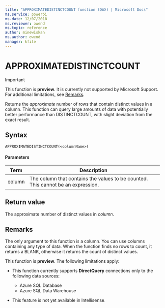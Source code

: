 ```yaml
---
title: "APPROXIMATEDISTINCTCOUNT function (DAX) | Microsoft Docs"
ms.service: powerbi 
ms.date: 12/07/2018
ms.reviewer: owend
ms.topic: reference
author: minewiskan
ms.author: owend
manager: kfile
---
```

# APPROXIMATEDISTINCTCOUNT

> [!IMPORTANT]
> This function is **preview**. It is currently not supported by Microsoft Support. For additional limitations, see [Remarks](#remarks).

Returns the *approximate* number of rows that contain distinct values in a column. This function can query large amounts of data with potentially  better performance than DISTINCTCOUNT, with slight deviation from the exact result. 
  
## Syntax  
  
```dax
APPROXIMATEDISTINCTCOUNT(<columnName>)
```
  
#### Parameters  

|Term  |Description|  
|---------|---------|
|column     | The column that contains the values to be counted. This cannot be an expression.  |        

  
## Return value  
The approximate number of distinct values in *column*.  
  
## Remarks  

The only argument to this function is a column. You can use columns containing any type of data. When the function finds no rows to count, it returns a BLANK, otherwise it returns the count of distinct values.

This function is **preview**. The following limitations apply:

- This function currently supports **DirectQuery** connections only to the following data sources:
    - Azure SQL Database
    - Azure SQL Data Warehouse

- This feature is not yet available in Intellisense.
